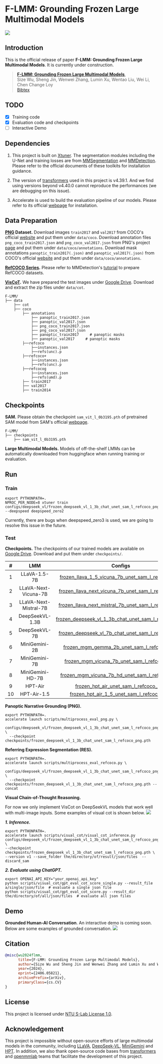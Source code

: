 # F-LMM: Grounding Frozen Large Multimodal Models
![](images/flmm_pipeline.jpg)
## Introduction

This is the official release of paper **F-LMM: Grounding Frozen Large Multimodal Models**. 
It is currently under construction.

> [**F-LMM: Grounding Frozen Large Multimodal Models**](https://arxiv.org/abs/2406.05821),            
> Size Wu, Sheng Jin, Wenwei Zhang, Lumin Xu, Wentao Liu, Wei Li, Chen Change Loy            
> [Bibtex](https://github.com/wusize/F-LMM#citation)

## TODO
- [x] Training code
- [x] Evaluation code and checkpoints
- [ ] Interactive Demo

## Dependencies

1. This project is built on [Xtuner](https://github.com/InternLM/xtuner). The segmentation modules 
including the U-Net and training losses are 
from [MMSegmentation](https://github.com/open-mmlab/mmsegmentation) and 
[MMDetection](https://github.com/open-mmlab/mmdetection). Please refer to the official documents of these toolkits for installation guidance.

2. The version of [transformers](https://github.com/huggingface/transformers) used in this project is v4.39.1. And we
find using versions beyond v4.40.0 cannot reproduce the performances (we are debugging on this issue). 

3. Accelerate is used to build the evaluation pipeline of our models. Please refer to its official
[webpage](https://github.com/huggingface/accelerate) for installation.

## Data Preparation
**[PNG](https://github.com/BCV-Uniandes/PNG) Dataset.** Download images `train2017` and `val2017`
from COCO's official [website](https://cocodataset.org/#home) and put them under `data/coco`. Download annotation
files `png_coco_train2017.json` and `png_coco_val2017.json` from PNG's project [page](https://bcv-uniandes.github.io/panoptic-narrative-grounding/#downloads) 
and put them under `data/coco/annotations`. Download mask annotations `panoptic_train2017(.json)` and `panoptic_val2017(.json)` from
COCO's official [website](http://images.cocodataset.org/annotations/panoptic_annotations_trainval2017.zip) and put
them under `data/coco/annotations`.

**[RefCOCO Series](https://github.com/lichengunc/refer).** Please refer to MMDetection's
[tutorial](https://mmdetection.readthedocs.io/en/latest/user_guides/dataset_prepare.html#refcoco-dataset-preparation)
to prepare RefCOCO datasets.


**[VisCoT](https://github.com/deepcs233/Visual-CoT).** We have prepared the test images under 
[Google Drive](https://drive.google.com/drive/folders/1j25nY7i47OudmyzZFyps8NmzVHx6sf5O?usp=drive_link). Download and
extract the zip files under `data/cot`.

```text
F-LMM/
├── data
    ├── cot
    ├── coco
        ├── annotations
            ├── panoptic_train2017.json
            ├── panoptic_val2017.json
            ├── png_coco_train2017.json
            ├── png_coco_val2017.json
            ├── panoptic_train2017     # panoptic masks
            ├── panoptic_val2017     # panoptic masks
        ├──refcoco
            ├──instances.json
            ├──refs(unc).p
        ├──refcoco+
            ├──instances.json
            ├──refs(unc).p
        ├──refcocog
            ├──instances.json
            ├──refs(umd).p
        ├── train2017
        ├── val2017
        ├── train2014
```


## Checkpoints
**SAM.** Please obtain the checkpoint `sam_vit_l_0b3195.pth` of pretrained SAM model from SAM's official
[webpage](https://github.com/facebookresearch/segment-anything#model-checkpoints).

```text
F-LMM/
├── checkpoints
    ├── sam_vit_l_0b3195.pth
```
**Large Multimodal Models.** Models of off-the-shelf LMMs can be automatically downloaded from huggingface when running
training or evaluation.



## Run

### Train

```shell
export PYTHONPATH=.
NPROC_PER_NODE=8 xtuner train configs/deepseek_vl/frozen_deepseek_vl_1_3b_chat_unet_sam_l_refcoco_png.py --deepspeed deepspeed_zero2
```

Currently, there are bugs when deepspeed_zero3 is used, we are going to resolve this issue in the future.

### Test
**Checkpoints.**
The checkpoints of our trained models are available on 
[Google Drive](https://drive.google.com/drive/folders/1bvrDqm9m4MvcocuwvvkGf_qYRBfvr0K7?usp=sharing). Download and put
them under `checkpoints/`.

| #  |          LMM         |                                                            Configs                                                             |                                         Checkpoints                                         |
|:--:|:---------------------:|:------------------------------------------------------------------------------------------------------------------------------:|:-------------------------------------------------------------------------------------------:|
| 1  |     LLaVA-1.5-7B          |    [frozen_llava_1_5_vicuna_7b_unet_sam_l_refcoco_png](configs/llava/frozen_llava_1_5_vicuna_7b_unet_sam_l_refcoco_png.py)     | [model](https://drive.google.com/file/d/1opjFe15B5L5JJ78gE_FsXvDnwSlwSHhh/view?usp=sharing) |
| 2  | LLaVA-Next-Vicuna-7B      |                       [frozen_llava_next_vicuna_7b_unet_sam_l_refcoco_png](configs/llava_next/frozen_llava_next_vicuna_7b_unet_sam_l_refcoco_png.py)                       | [model](https://drive.google.com/file/d/1N-olLqhZdPEySt8Asu2cvLJBaL1VHTqa/view?usp=drive_link) |
| 3  | LLaVA-Next-Mistral-7B      |                      [frozen_llava_next_mistral_7b_unet_sam_l_refcoco_png](configs/llava_next/frozen_llava_next_mistral_7b_unet_sam_l_refcoco_png.py)                       | [model](https://drive.google.com/file/d/13rHaEZ62Q-VX5iKhOQnlm4yH1TMOBalH/view?usp=drive_link) |
| 4  |    DeepSeekVL-1.3B         |                      [frozen_deepseek_vl_1_3b_chat_unet_sam_l_refcoco_png](configs/deepseek_vl/frozen_deepseek_vl_1_3b_chat_unet_sam_l_refcoco_png.py)                      | [model](https://drive.google.com/file/d/1UXcjJrrpTm1bNphvPNjvol9gUfvzNbjA/view?usp=drive_link) |
| 5  |     DeepSeekVL-7B         |                       [frozen_deepseek_vl_7b_chat_unet_sam_l_refcoco_png](configs/deepseek_vl/frozen_deepseek_vl_7b_chat_unet_sam_l_refcoco_png.py)                       | [model](https://drive.google.com/file/d/1LOwIAYVyR51e34ksV9jz-GGiFfmkZLj_/view?usp=drive_link) |
| 6  |     MiniGemini-2B       |                              [frozen_mgm_gemma_2b_unet_sam_l_refcoco_png](configs/mgm/frozen_mgm_gemma_2b_unet_sam_l_refcoco_png.py)                               | [model](https://drive.google.com/file/d/13wHk-dHa4in1rfIRzKCf-xEHwhaCz_6Y/view?usp=drive_link) |
| 7  |     MiniGemini-7B       |                              [frozen_mgm_vicuna_7b_unet_sam_l_refcoco_png](configs/mgm/frozen_mgm_vicuna_7b_unet_sam_l_refcoco_png.py)                              | [model](https://drive.google.com/file/d/1Gg57bLJfx2zvYQyyE7Fjfw3hCq9ucVyN/view?usp=drive_link) |
| 8  |   MiniGemini-HD-7B      |                            [frozen_mgm_vicuna_7b_hd_unet_sam_l_refcoco_png](configs/mgm/frozen_mgm_vicuna_7b_hd_unet_sam_l_refcoco_png.py)                             | [model](https://drive.google.com/file/d/1CDRI1l0FdTra7EZH_NNEha_QfA2cdbYb/view?usp=drive_link) |
| 9  |        HPT-Air           |                                 [frozen_hpt_air_unet_sam_l_refcoco_png](configs/hpt/frozen_hpt_air_unet_sam_l_refcoco_png.py)                                 | [model](https://drive.google.com/file/d/1_gU4olEjsYvBvcq6yWGklSxNAv-Yz44T/view?usp=drive_link) |
| 10 |      HPT-Air-1.5          |                               [frozen_hpt_air_1_5_unet_sam_l_refcoco_png](configs/hpt/frozen_hpt_air_1_5_unet_sam_l_refcoco_png.py)                               | [model](https://drive.google.com/file/d/1Q-asMx7C3onXnmxqEZzecMHHCccqkzaP/view?usp=drive_link) |


**Panoptic Narrative Grounding (PNG).**
```shell
export PYTHONPATH=.
accelerate launch scripts/multiprocess_eval_png.py \
 configs/deepseek_vl/frozen_deepseek_vl_1_3b_chat_unet_sam_l_refcoco_png.py \
  --checkpoint checkpoints/frozen_deepseek_vl_1_3b_chat_unet_sam_l_refcoco_png.pth
```
**Referring Expression Segmentation (RES).**
```shell
export PYTHONPATH=.
accelerate launch scripts/multiprocess_eval_refcoco.py \
 configs/deepseek_vl/frozen_deepseek_vl_1_3b_chat_unet_sam_l_refcoco_png.py \
  --checkpoint checkpoints/frozen_deepseek_vl_1_3b_chat_unet_sam_l_refcoco_png.pth --concat
```
**Visual Chain-of-Thought Reasoning.**

For now we only implement VisCot on DeepSeekVL models that work well with 
multi-image inputs. Some examples of visual cot is shown below.
![](images/flmm_visual_cot.jpg)

***1. Inference.*** 
```shell
export PYTHONPATH=.
accelerate launch scripts/visual_cot/visual_cot_inference.py configs/deepseek_vl/frozen_deepseek_vl_1_3b_chat_unet_sam_l_refcoco_png.py \
--checkpoint checkpoints/frozen_deepseek_vl_1_3b_chat_unet_sam_l_refcoco_png.pth \ 
--version v1 --save_folder the/directory/of/result/json/files  --discard_sam
```

***2. Evaluate using ChatGPT.***
```shell
export OPENAI_API_KEY="your_openai_api_key"
python scripts/visual_cot/gpt_eval_cot_score_single.py --result_file a/single/json/file  # evaluate a single json file
python scripts/visual_cot/gpt_eval_cot_score.py --result_dir the/directory/of/all/json/files  # evaluate all json files
```


## Demo

**Grounded Human-AI Conversation**. An interactive demo is coming soon. Below are some examples of grounded conversation.
![](images/flmm_chat_vis.jpg)

## Citation

```bibtex
@misc{wu2024flmm,
      title={F-LMM: Grounding Frozen Large Multimodal Models}, 
      author={Size Wu and Sheng Jin and Wenwei Zhang and Lumin Xu and Wentao Liu and Wei Li and Chen Change Loy},
      year={2024},
      eprint={2406.05821},
      archivePrefix={arXiv},
      primaryClass={cs.CV}
}
```

## License
This project is licensed under [NTU S-Lab License 1.0](LICENSE).

## Acknowledgement

This project is impossible without open-source efforts of large multimodal models in the community, including 
[LLaVA](https://huggingface.co/llava-hf), [DeepSeek-VL](https://github.com/deepseek-ai/DeepSeek-VL), 
[MiniGemini](https://github.com/dvlab-research/MGM) and [HPT](https://github.com/HyperGAI/HPT). In addition, we also 
thank open-source code bases from [transformers](https://github.com/huggingface/transformers) and 
[openmmlab](https://github.com/open-mmlab) teams that facilitate the development of this project.

